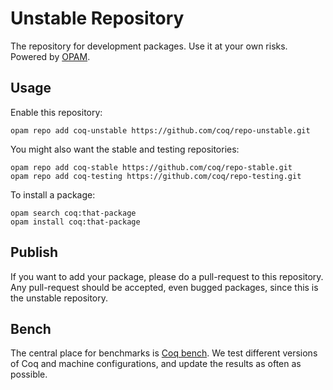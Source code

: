 # Unstable Repository
The repository for development packages. Use it at your own risks. Powered by [OPAM](http://opam.ocamlpro.com/).

## Usage
Enable this repository:

    opam repo add coq-unstable https://github.com/coq/repo-unstable.git

You might also want the stable and testing repositories:

    opam repo add coq-stable https://github.com/coq/repo-stable.git
    opam repo add coq-testing https://github.com/coq/repo-testing.git

To install a package:

    opam search coq:that-package
    opam install coq:that-package

## Publish
If you want to add your package, please do a pull-request to this repository. Any pull-request should be accepted, even bugged packages, since this is the unstable repository.


## Bench
The central place for benchmarks is [Coq bench](https://coq-bench.github.io/). We test different versions of Coq and machine configurations, and update the results as often as possible.
